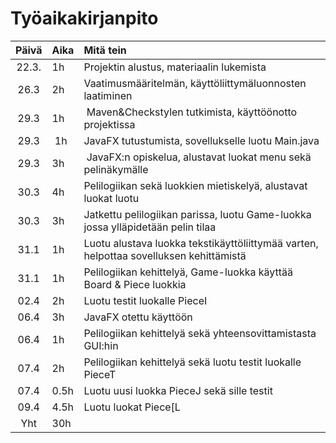 # Työaikakirjanpito

| Päivä | Aika | Mitä tein |
| :----:|:-----| :---------|
| 22.3. | 1h   | Projektin alustus, materiaalin lukemista|
| 26.3  | 2h   | Vaatimusmääritelmän, käyttöliittymäluonnosten laatiminen|
| 29.3  | 1h   | Maven&Checkstylen tutkimista, käyttöönotto projektissa|
| 29.3  | 1h   | JavaFX tutustumista, sovellukselle luotu Main.java|
| 29.3  | 3h   | JavaFX:n opiskelua, alustavat luokat menu sekä pelinäkymälle|
| 30.3  | 4h   | Pelilogiikan sekä luokkien mietiskelyä, alustavat luokat luotu|
| 30.3  | 3h   | Jatkettu pelilogiikan parissa, luotu Game-luokka jossa ylläpidetään pelin tilaa|
| 31.1  | 1h   | Luotu alustava luokka tekstikäyttöliittymää varten, helpottaa sovelluksen kehittämistä|
| 31.1  | 1h   | Pelilogiikan kehittelyä, Game-luokka käyttää Board & Piece luokkia|
| 02.4  | 2h   | Luotu testit luokalle PieceI|
| 06.4  | 3h   | JavaFX otettu käyttöön|
| 06.4  | 1h   | Pelilogiikan kehittelyä sekä yhteensovittamistasta GUI:hin|
| 07.4  | 2h   | Pelilogiikan kehittelyä sekä luotu testit luokalle PieceT| 
| 07.4  | 0.5h | Luotu uusi luokka PieceJ sekä sille testit|
| 09.4  | 4.5h | Luotu luokat Piece[L|O|S|Z] sekä testit näille kaikille, pieniä muutoksia pelilogiikkaan sekä GUIhin|
| Yht   | 30h| |
